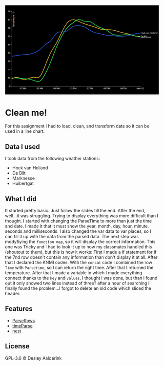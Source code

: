 ![Alt text][cover]


# Clean me!

For this assignment I had to load, clean, and transform data so it can be used in a line chart.

## Data I used

I took data from the following weather stations:

* Hoek van Holland
* De Bilt
* Marknesse
* Huibertgat

## What I did

It started pretty basic. Just follow the slides till the end. After the end, well...it was struggling. Trying to display everything was
more difficult than I thought. I started with changing the ParseTime to more than just the time and date. I made it that it must show
the year, month, day, hour, minute, seconds and milliseconds. I also changed the var data to var places, so I can fill it up with the
data from the parsed data. The next step was modyfiying the `function map`, so it will display the correct information. This one was 
Tricky and I had to look it up to how my classmates handled this (shoutout to them), but this is how it works: First I made a if statement for if the 7nd row doesn't contain any information than don't display it at all. After that I declared the KNMI codes. 
With the `concat` code I combined the row `Time` with `Parsetime`, so I can return the right time. After that I returned the temperature. After that I made a variable in which I made everything connect thanks to the `key` and `values`. I thought I was done, but
than I found out it only showed two lines instead of three? after a hour of searching I finally found the problem...I forgot to delete
an old code which sliced the header.

## Features

*  [ParseRows](https://github.com/d3/d3-dsv#csvParseRows)
*  [timeParse](https://github.com/d3/d3-time-format#timeParse)
*  [nest](https://github.com/d3/d3-collection/blob/master/README.md#nest)

## License

GPL-3.0 © Desley Aalderink


[cover]: preview.png
